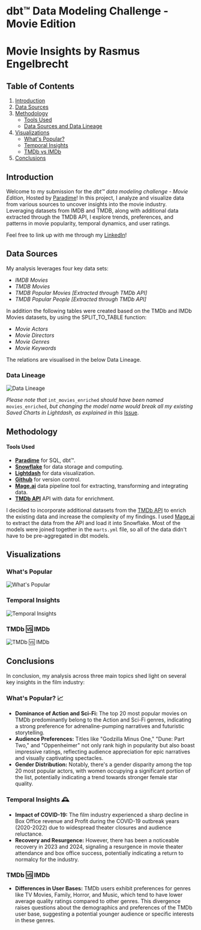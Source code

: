 # dbt™ Data Modeling Challenge - Movie Edition

# Movie Insights by Rasmus Engelbrecht

## Table of Contents
1. [Introduction](#introduction)
2. [Data Sources](#data-sources-and-data-lineage)
3. [Methodology](#methodology)
   - [Tools Used](#tools-used)
   - [Data Sources and Data Lineage](#data-sources-and-data-lineage)
4. [Visualizations](#visualizations)
   - [What's Popular?](#whats-popular) 
   - [Temporal Insights](#temporal-insights)
   - [TMDb vs IMDb](#tmdb--imdb)
5. [Conclusions](#conclusions)

## Introduction
Welcome to my submission for the _dbt™ data modeling challenge - Movie Edition_, Hosted by [Paradime](https://www.paradime.io/)! 
In this project, I analyze and visualize data from various sources to uncover insights into the movie industry. 
Leveraging datasets from IMDB and TMDB, along with additional data extracted through the TMDB API, I explore trends, preferences, and patterns in movie popularity, temporal dynamics, and user ratings.

Feel free to link up with me through my [LinkedIn](https://www.linkedin.com/in/rasmusengelbrechtsorensen/)!

## Data Sources
My analysis leverages four key data sets:
- *IMDB Movies*
- *TMDB Movies*
- *TMDB Popular Movies [Extracted through TMDb API]*
- *TMDB Popular People  [Extracted through TMDb API]*

In addition the following tables were created based on the TMDb and IMDb Movies datasets, by using the SPLIT_TO_TABLE function:
- *Movie Actors*
- *Movie Directors*
- *Movie Genres*
- *Movie Keywords*

The relations are visualised in the below Data Lineage.

### Data Lineage

![Data Lineage](https://github.com/paradime-io/paradime-dbt-movie-challenge/blob/movie-raso-lunar-app/images/MovieChallengeDataLineage.png)

*Please note that* `int_movies_enriched` *should have been named* `movies_enriched`, *but changing the model name would break all my existing Saved Charts in Lightdash, as explained in this* [Issue](https://github.com/lightdash/lightdash/issues/5264).

## Methodology
#### Tools Used
- **[Paradime](https://www.paradime.io/)** for SQL, dbt™.
- **[Snowflake](https://www.snowflake.com/)** for data storage and computing.
- **[Lightdash](https://www.lightdash.com/)** for data visualization.
- **[Github](https://www.github.com/)** for version control.
- **[Mage.ai](https://www.mage.ai/)** data pipeline tool for extracting, transforming and integrating data.
- **[TMDb API](https://developer.themoviedb.org/reference/intro/getting-started)** API with data for enrichment.

I decided to incorporate additional datasets from the [TMDb API](https://developer.themoviedb.org/reference/intro/getting-started) to enrich the existing data and increase the complexity of my findings.
I used [Mage.ai](https://www.mage.ai/) to extract the data from the API and load it into Snowflake.
Most of the models were joined together in the `marts.yml` file, so all of the data didn't have to be pre-aggregated in dbt models.

## Visualizations

### What's Popular
![What's Popular](https://raw.githubusercontent.com/paradime-io/paradime-dbt-movie-challenge/movie-raso-lunar-app/images/Popular_.png)

### Temporal Insights
![Temporal Insights](https://raw.githubusercontent.com/paradime-io/paradime-dbt-movie-challenge/movie-raso-lunar-app/images/Temporal_.png)

### TMDb 🆚 IMDb
![TMDb 🆚 IMDb](https://raw.githubusercontent.com/paradime-io/paradime-dbt-movie-challenge/movie-raso-lunar-app/images/TMDBvsIMDB_.png)

## Conclusions
In conclusion, my analysis across three main topics shed light on several key insights in the film industry:

### What's Popular? 📈
- **Dominance of Action and Sci-Fi:** The top 20 most popular movies on TMDb predominantly belong to the Action and Sci-Fi genres, indicating a strong preference for adrenaline-pumping narratives and futuristic storytelling.
- **Audience Preferences:** Titles like "Godzilla Minus One," "Dune: Part Two," and "Oppenheimer" not only rank high in popularity but also boast impressive ratings, reflecting audience appreciation for epic narratives and visually captivating spectacles.
- **Gender Distribution:** Notably, there's a gender disparity among the top 20 most popular actors, with women occupying a significant portion of the list, potentially indicating a trend towards stronger female star quality.

### Temporal Insights 🕰️
- **Impact of COVID-19:** The film industry experienced a sharp decline in Box Office revenue and Profit during the COVID-19 outbreak years (2020-2022) due to widespread theater closures and audience reluctance.
- **Recovery and Resurgence:** However, there has been a noticeable recovery in 2023 and 2024, signaling a resurgence in movie theater attendance and box office success, potentially indicating a return to normalcy for the industry.

### TMDb 🆚 IMDb
- **Differences in User Bases:** TMDb users exhibit preferences for genres like TV Movies, Family, Horror, and Music, which tend to have lower average quality ratings compared to other genres. This divergence raises questions about the demographics and preferences of the TMDb user base, suggesting a potential younger audience or specific interests in these genres.






